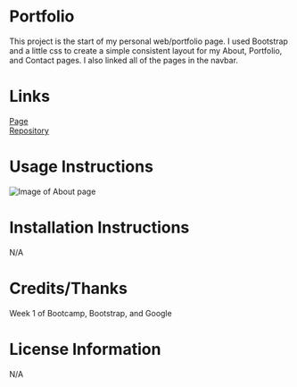 # Portfolio

This project is the start of my personal web/portfolio page. I used Bootstrap and a little css to create a simple consistent layout for my About, Portfolio, and Contact pages. I also linked all of the pages in the navbar.

# Links
<a href="https://heatherackerman.github.io/Portfolio/" target="blank">Page</a>
<br>
<a href="https://github.com/HeatherAckerman/Portfolio" target="blank">Repository</a>

# Usage Instructions
<img src="https://i.imgur.com/B8Gh5dC.png" alt="Image of About page">

# Installation Instructions
N/A

# Credits/Thanks
Week 1 of Bootcamp, Bootstrap, and Google

# License Information
N/A
